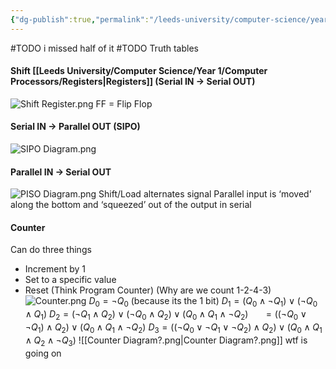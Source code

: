 ```yaml
---
{"dg-publish":true,"permalink":"/leeds-university/computer-science/year-1/computer-processors/memory/"}
---
```


#TODO i missed half of it
#TODO Truth tables
#### Shift [[Leeds University/Computer Science/Year 1/Computer Processors/Registers\|Registers]] (Serial IN $\rightarrow$ Serial OUT)
![Shift Register.png](/img/user/Leeds%20University/Computer%20Science/Year%201/Computer%20Processors/images/Shift%20Register.png)
FF = Flip Flop
#### Serial IN $\rightarrow$ Parallel OUT (SIPO)
![SIPO Diagram.png](/img/user/Leeds%20University/Computer%20Science/Year%201/Computer%20Processors/images/SIPO%20Diagram.png)
#### Parallel IN $\rightarrow$ Serial OUT
![PISO Diagram.png](/img/user/Leeds%20University/Computer%20Science/Year%201/Computer%20Processors/images/PISO%20Diagram.png)
Shift/Load alternates signal
Parallel input is ‘moved’ along the bottom and ‘squeezed’ out of the output in serial
#### Counter
Can do three things
- Increment by 1
- Set to a specific value
- Reset
(Think Program Counter)
(Why are we count 1-2-4-3)
![Counter.png](/img/user/Leeds%20University/Computer%20Science/Year%201/Computer%20Processors/images/Counter.png)
$D_{0}=\neg Q_{0}$ (because its the 1 bit)
$D_{1}=(Q_{0} \land \neg{Q_{1}}) \lor (\neg{Q_{0}}\land Q_{1})$
$D_{2}=(\neg{Q_{1}}\land Q_{2})\lor(\neg{Q_{0}}\land Q_{2})\lor(Q_{0}\land Q_{1} \land \neg{Q_2})$
$\ \ \ \ \ =((\neg{Q_{0}}\lor \neg Q_{1})\land Q_{2}) \lor (Q_{0}\land Q_{1}\land \neg{Q_{2}})$
$D_{3}=((\neg{Q_{0}}\lor\neg{Q_{1}}\lor\neg{Q_{2}})\land Q_{2})\lor(Q_{0} \land Q_{1} \land Q_{2} \land \neg{Q_{3}})$
![[Counter Diagram?.png\|Counter Diagram?.png]]
wtf is going on
